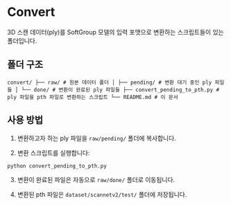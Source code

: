 # Convert

3D 스캔 데이터(ply)를 SoftGroup 모델의 입력 포맷으로 변환하는 스크립트들이 있는 폴더입니다.

## 폴더 구조
`convert/
├── raw/ # 원본 데이터 폴더
│ ├── pending/ # 변환 대기 중인 ply 파일들
│ └── done/ # 변환이 완료된 ply 파일들
├── convert_pending_to_pth.py # ply 파일을 pth 파일로 변환하는 스크립트
└── README.md # 이 문서`

## 사용 방법

1. 변환하고자 하는 ply 파일을 `raw/pending/` 폴더에 복사합니다.

2. 변환 스크립트를 실행합니다:
```bash
python convert_pending_to_pth.py
```

3. 변환이 완료된 파일은 자동으로 `raw/done/` 폴더로 이동됩니다.

4. 변환된 pth 파일은 `dataset/scannetv2/test/` 폴더에 저장됩니다.